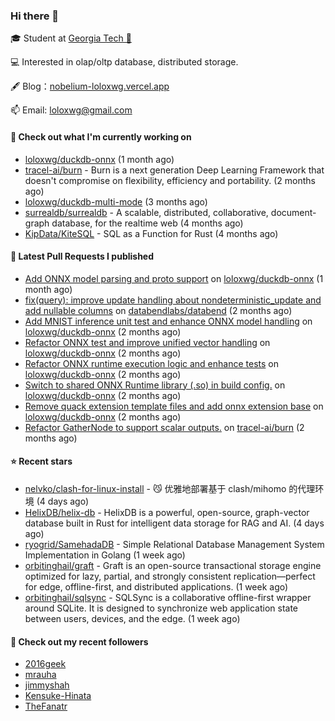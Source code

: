 ### Hi there 👋


 
🎓 Student at [Georgia Tech 🐝](https://www.gatech.edu/)

💻 Interested in olap/oltp database, distributed storage.

🖋 Blog：[nobelium-loloxwg.vercel.app](https://nobelium-loloxwg.vercel.app/)



📫 Email: [loloxwg@gmail.com](mailto:loloxwg@gmail.com)



#### 👷 Check out what I'm currently working on

- [loloxwg/duckdb-onnx](https://github.com/loloxwg/duckdb-onnx) (1 month ago)
- [tracel-ai/burn](https://github.com/tracel-ai/burn) - Burn is a next generation Deep Learning Framework that doesn&#39;t compromise on flexibility, efficiency and portability. (2 months ago)
- [loloxwg/duckdb-multi-mode](https://github.com/loloxwg/duckdb-multi-mode) (3 months ago)
- [surrealdb/surrealdb](https://github.com/surrealdb/surrealdb) - A scalable, distributed, collaborative, document-graph database, for the realtime web (4 months ago)
- [KipData/KiteSQL](https://github.com/KipData/KiteSQL) - SQL as a Function for Rust (4 months ago)

#### 🔨 Latest Pull Requests I published

- [Add ONNX model parsing and proto support](https://github.com/loloxwg/duckdb-onnx/pull/6) on [loloxwg/duckdb-onnx](https://github.com/loloxwg/duckdb-onnx) (1 month ago)
- [fix(query): improve update handling about nondeterministic_update and add nullable columns](https://github.com/databendlabs/databend/pull/17586) on [databendlabs/databend](https://github.com/databendlabs/databend) (2 months ago)
- [Add MNIST inference unit test and enhance ONNX model handling](https://github.com/loloxwg/duckdb-onnx/pull/5) on [loloxwg/duckdb-onnx](https://github.com/loloxwg/duckdb-onnx) (2 months ago)
- [Refactor ONNX test and improve unified vector handling](https://github.com/loloxwg/duckdb-onnx/pull/4) on [loloxwg/duckdb-onnx](https://github.com/loloxwg/duckdb-onnx) (2 months ago)
- [Refactor ONNX runtime execution logic and enhance tests](https://github.com/loloxwg/duckdb-onnx/pull/3) on [loloxwg/duckdb-onnx](https://github.com/loloxwg/duckdb-onnx) (2 months ago)
- [Switch to shared ONNX Runtime library (.so) in build config.](https://github.com/loloxwg/duckdb-onnx/pull/2) on [loloxwg/duckdb-onnx](https://github.com/loloxwg/duckdb-onnx) (2 months ago)
- [Remove quack extension template files and add onnx extension base](https://github.com/loloxwg/duckdb-onnx/pull/1) on [loloxwg/duckdb-onnx](https://github.com/loloxwg/duckdb-onnx) (2 months ago)
- [Refactor GatherNode to support scalar outputs.](https://github.com/tracel-ai/burn/pull/2828) on [tracel-ai/burn](https://github.com/tracel-ai/burn) (2 months ago)

#### ⭐ Recent stars

- [nelvko/clash-for-linux-install](https://github.com/nelvko/clash-for-linux-install) - 😼 优雅地部署基于 clash/mihomo 的代理环境 (4 days ago)
- [HelixDB/helix-db](https://github.com/HelixDB/helix-db) - HelixDB is a powerful, open-source, graph-vector database built in Rust for intelligent data storage for RAG and AI. (4 days ago)
- [ryogrid/SamehadaDB](https://github.com/ryogrid/SamehadaDB) - Simple Relational Database Management System Implementation in Golang (1 week ago)
- [orbitinghail/graft](https://github.com/orbitinghail/graft) - Graft is an open-source transactional storage engine optimized for lazy, partial, and strongly consistent replication—perfect for edge, offline-first, and distributed applications. (1 week ago)
- [orbitinghail/sqlsync](https://github.com/orbitinghail/sqlsync) - SQLSync is a collaborative offline-first wrapper around SQLite. It is designed to synchronize web application state between users, devices, and the edge. (1 week ago)

#### 👯 Check out my recent followers

- [2016geek](https://github.com/2016geek)
- [mrauha](https://github.com/mrauha)
- [jimmyshah](https://github.com/jimmyshah)
- [Kensuke-Hinata](https://github.com/Kensuke-Hinata)
- [TheFanatr](https://github.com/TheFanatr)


